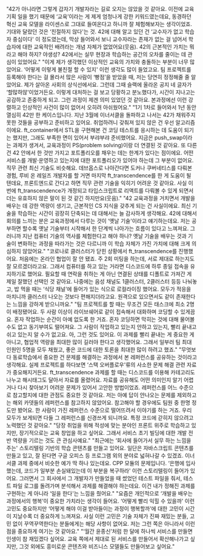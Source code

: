 "42가 아니라면 그렇게 갑자기 개발자라는 길로 오지는 않았을 것 같아요. 이전에 교육 기획 일을 했기 때문에 ‘교육’이라는 게 제게 엄청나게 강한 키워드였는데요, 동경하던 혁신 교육 모델을 라이센스로 그대로 들여온다고 하니까 잘 체험해보자는 생각이었죠. 기대와 달랐던 것은 ‘친절하지 않다'는 것. 42에 대해 알고 있던 건 ‘교수자가 없고 학습자 중심이다' 이 정도였는데, 막상 들어와서 보니 교수자라는 존재가 없는 걸 넘어서 학습자에 대한 교육적인 배려라는 개념 자체가 없었어요(웃음). 42의 근본적인 가치는 뭐라고 해야 하지? 야생성? 42에서는 실무 현장과 학습하는 공간의 오차를 줄이는 데 관심이 있었어요."
"이게 제가 생각했던 이상적인 교육의 가치와 충돌하는 부분이 너무 많았어요. ‘어떻게 이렇게 불친절 할 수 있지' 이런 생각도 많이 들었고요. 팀 프로젝트를 등록해야 한다는 걸 몰라서 많은 사람이 ‘빵점’을 받았을 때, 저는 당연히 정정해줄 줄 알았어요. 제가 살아온 사회의 상식선에서요. 그런데 그때 슬랙에 올라온 공지 네 글자가 ‘할많하않'이었거든요. 이렇게 대처하는 걸 보고 당황하고 분노했다가, 시간이 지나고는 공감하고 존중하게 되고. 그런 과정이 제겐 의미 있었던 것 같아요. 본과정에선 이런 강렬하고 인상적인 사건이 많이 없어서 오히려 아쉬웠어요."
"1기 1차로 들어와서 1년 동안 열심히 42만 한 케이스입니다. 지난 3월에 이너서클을 돌파하고 나서는 42가 채워주지 못한 것들을 공부하고 준비하고 있어요. 취업하려니 갖춰져 있지 않은 건 우선 알고리즘이에요. ft_container에서 STL을 구현해본 건 코딩 테스트를 응시하는 데 도움이 되기는 했지만, 그래도 부족한 면이 있어서 부랴부랴 준비했어요. 지금은 push_swap이라는 과제가 생겨서, 교육과정이 PS(problem solving)이랑 더 연결된 것 같아요. 또 다른 건 42 안에서 한 것만 가지고 포트폴리오를 채우는 데는 한계가 있다는 점이에요. 어떤 서비스를 개발·운영하고 있는지에 대한 포트폴리오가 있어야 하는데 그 부분이 없어요. 직무 관련 최신 기술도 비슷해요. 데브옵스로 나아간다면 도커나 쿠버네티스를 다뤄본 경험, 루비 온 레일즈 개발자를 할 거면 마지막 ft_transcendence를 한 게 도움이 될 텐데요, 프론트엔드로 간다고 하면 직무 관련 기술을 익히기 어려운 것 같아요. 사실 이번에 ft_transcendence가 개정되고 타입스크립트로 리액트를 다뤄볼 수 있게 되면서 더는 유효하지 않은 말이 된 것 같긴 하지만요(웃음)."
"42 교육과정을 거치면서 개발을 배우는 데 강한 역량이 생기고, 근본적인 CS 지식을 갖추게 되는 건
사실이에요. 최신 기술을 학습하는 시간이 굉장히 단축되는 데 대해서는 늘 감사하게 생각해요. 42에 대해서 회의를 느끼는 분은 교육과정에서 다루는 것이 ‘옛날 기술'이라고 얘기하는데요. 저는 공부하면 할수록 옛날 기술부터 시작해서 한 단계씩 나아가는 흐름이 있다고 느껴져요. 그러니까 지난 컴퓨터 기술의 역사를 체험한다고 해야 하나? 옛날 기술을 배우는 것과 기술이 변화하는 과정을 따라가는 것은 다르니까 이 학습 자체가 가진 가치에 대해 크게 의심하지 않았어요."
"코로나로 클러스터가 닫힌 상황에서 ft_transcendence를 진행했어요. 처음에는 온라인 협업이 잘 안 됐죠. 주 2회 미팅을 하는데, 서로 제대로 하는지도 잘 모르겠더라고요. 그래서 컴퓨터를 하고 있는 거라면 디스코드에 하루 종일 접속을 유지하기로 했어요. 필요할 때 연락을 취하는 게 아닌 연결된 상태를 디폴트로 가져간 게 제일 잘했던 선택인 것 같아요. 나중에는 음성 채널도 1클러스터, 2클러스터 등등 나눠놓고, 밥 먹을 때는 ‘식당 채널’에 들어가 있는 식으로 로컬라이징 했어요. 모두가 적응을 마치니까 클러스터 나오는 것보다 편해지더라고요. 원격으로 있으면서도 같이 존재한다는 느낌을 강하게 받으니까요."
"팀 프로젝트를 할 때는 무조건 모든 태스크에 최소 2명이 배정됐어요. 두 사람 이상이 라이브쉐어로 같이 접속해서 대화하며 코딩할 수 있게끔요. 혼자 작업하는 순간이 아예 없도록 한 거죠. 혼자 코딩하면 막히는 것에 대해 물어볼 수도 없고 동기부여도 떨어져요. 그 사람이 작업하고 있는지 안하고 있는지, 빨리 끝내고 쉬고 있는지 알 수가 없고요. 아, 그런 것도 있어요. 이 과제를 빨리 끝내는 게 중요한 게 아니고, 협업적 역량을 최대한 많이 길러야 한다고 생각했어요. 그래서 일부러 팀 최대 인원인 5명을 모두 채웠고, 좋은 코드에 대한 토론을 최대한 많이 하려고 했죠."
"무엇보다 동료학습에서 중요한 건 문제를 해결하는 과정에서 본 레퍼런스를 공유하는 것이라고 생각해요. 실제 프로젝트를 하다보면 ‘스택 오버플로우'류의 사소한 문제 해결 관련 자료가 중요해지거든요. ft_transcendence 과제를 할 때는 디스코드를 이용해 카테고리도 나누고 해시태그도 달아서 자료를 올렸어요. 자료를 공유해도 어떤 의미인지 알기 어렵거나 다시 찾아보기 어려운 문제가 있어서 고안한 방법이었죠. 레퍼런스를 어느 수준으로 참고할지에 대한 관점도 중요한 것 같아요. 저는 아예 답이 안나오는 문제를 제외하고는 해외 카뎃들의 레퍼런스를 참고하지 않았어요. 참고해야 할 경우에도 팀원 중 한명 정도만 봤어요. 한 사람이 가진 레퍼런스 수준으로 떨어뜨려서 이야기를 하는 거죠. 우리 모두가 보게되면 다들 그 레퍼런스를 신경쓰게 되니까요. 특정 코드에 갇히지 않으려고 노력했던 것 같아요."
"당장 취업을 위해 적성에 맞는 분야인 프론트 위주로 학습하고 있지만, 장기적으로는 교육 창업을 하고 싶어요. 그래서 서비스 초기 빌딩에 대한 개발 전반 역량을 기르는 것도 큰 관심사예요."
"최근에는 ‘회사에 들어가서 실무 하는 느낌을 주는' 스토리텔링 기반의 학습 콘텐츠를 만들고 있어요. 일단은 자바스크립트 콘텐츠를 만들고 있고, 잘 된다면 구글 오피스 등 프로그램 외의 분야로 넓혀나갈 수 있겠죠. 이너서클 과제 중에서 비슷한 예가 딱 하나 있는데요. CPP 모듈의 문제입니다. ‘은행에 입사했는데, 코드가 일부분 손실돼있는데 이 부분을 복구하라' 이런 스토리텔링이 들어가 있어요. 그러면서 그 회사에서 그 개발자가 만들었을 때 썼었던 테스트 파일을 줘서, 테스트 파일 로그를 돌려가며 분석해서 과제를 해결해야 하는데요. 이건 내가 정해진 과제를 구현하는 게 아니라 ‘일을 한다'는 느낌을 줬어요."
"요즘은 개인적으로 ‘개발을 배우는 과정에서의 행복’이 중요한 가치라는 생각이 들어요. ‘어떻게 빨리 익힐 수 있을까' 이런 고민도 중요하지만 ‘어떻게 해야 이걸 받아들이는 과정이 행복할까’에 대한 고민이 시간이 지날수록 더 중요하게 느껴져요. 사실 이런 고민은 기술 자체가 진짜 재밌는 분들, 고민 없이 꾸역꾸역한다는 분들에게는 해당 사항이 없어요. 저는 그런 쪽은 아니라서 이런 점을 중요하게 여기는 것 같아요."
"‘월간 윤종신’처럼 한 달에 하나씩 서비스를 만들면 인생이 참 재밌겠다 싶어요. 교육 쪽에서 제대로 된 서비스를 만들어서 확산해나가고 싶지만, 그것 외에도 흥미로운 콘텐츠와 비즈니스 모델들도 만들어보고 싶어요."
